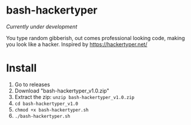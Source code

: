 # bash-hackertyper
*Currently under development*

You type random gibberish, out comes professional looking code, making you look like a hacker. Inspired by https://hackertyper.net/ 

# Install

1. Go to releases
2. Download "bash-hackertyper_v1.0.zip"
3. Extract the zip: ```unzip bash-hackertyper_v1.0.zip```
5. ```cd bash-hackertyper_v1.0 ```
6. ```chmod +x bash-hackertyper.sh```
7. ```./bash-hackertyper.sh ```

